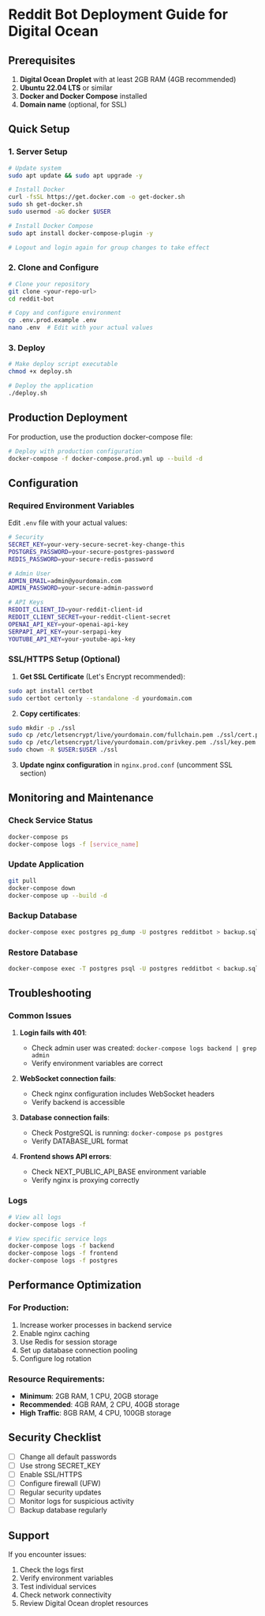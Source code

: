# Reddit Bot Deployment Guide for Digital Ocean

## Prerequisites

1. **Digital Ocean Droplet** with at least 2GB RAM (4GB recommended)
2. **Ubuntu 22.04 LTS** or similar
3. **Docker and Docker Compose** installed
4. **Domain name** (optional, for SSL)

## Quick Setup

### 1. Server Setup

```bash
# Update system
sudo apt update && sudo apt upgrade -y

# Install Docker
curl -fsSL https://get.docker.com -o get-docker.sh
sudo sh get-docker.sh
sudo usermod -aG docker $USER

# Install Docker Compose
sudo apt install docker-compose-plugin -y

# Logout and login again for group changes to take effect
```

### 2. Clone and Configure

```bash
# Clone your repository
git clone <your-repo-url>
cd reddit-bot

# Copy and configure environment
cp .env.prod.example .env
nano .env  # Edit with your actual values
```

### 3. Deploy

```bash
# Make deploy script executable
chmod +x deploy.sh

# Deploy the application
./deploy.sh
```

## Production Deployment

For production, use the production docker-compose file:

```bash
# Deploy with production configuration
docker-compose -f docker-compose.prod.yml up --build -d
```

## Configuration

### Required Environment Variables

Edit `.env` file with your actual values:

```bash
# Security
SECRET_KEY=your-very-secure-secret-key-change-this
POSTGRES_PASSWORD=your-secure-postgres-password
REDIS_PASSWORD=your-secure-redis-password

# Admin User
ADMIN_EMAIL=admin@yourdomain.com
ADMIN_PASSWORD=your-secure-admin-password

# API Keys
REDDIT_CLIENT_ID=your-reddit-client-id
REDDIT_CLIENT_SECRET=your-reddit-client-secret
OPENAI_API_KEY=your-openai-api-key
SERPAPI_API_KEY=your-serpapi-key
YOUTUBE_API_KEY=your-youtube-api-key
```

### SSL/HTTPS Setup (Optional)

1. **Get SSL Certificate** (Let's Encrypt recommended):
```bash
sudo apt install certbot
sudo certbot certonly --standalone -d yourdomain.com
```

2. **Copy certificates**:
```bash
sudo mkdir -p ./ssl
sudo cp /etc/letsencrypt/live/yourdomain.com/fullchain.pem ./ssl/cert.pem
sudo cp /etc/letsencrypt/live/yourdomain.com/privkey.pem ./ssl/key.pem
sudo chown -R $USER:$USER ./ssl
```

3. **Update nginx configuration** in `nginx.prod.conf` (uncomment SSL section)

## Monitoring and Maintenance

### Check Service Status
```bash
docker-compose ps
docker-compose logs -f [service_name]
```

### Update Application
```bash
git pull
docker-compose down
docker-compose up --build -d
```

### Backup Database
```bash
docker-compose exec postgres pg_dump -U postgres redditbot > backup.sql
```

### Restore Database
```bash
docker-compose exec -T postgres psql -U postgres redditbot < backup.sql
```

## Troubleshooting

### Common Issues

1. **Login fails with 401**:
   - Check admin user was created: `docker-compose logs backend | grep admin`
   - Verify environment variables are correct

2. **WebSocket connection fails**:
   - Check nginx configuration includes WebSocket headers
   - Verify backend is accessible

3. **Database connection fails**:
   - Check PostgreSQL is running: `docker-compose ps postgres`
   - Verify DATABASE_URL format

4. **Frontend shows API errors**:
   - Check NEXT_PUBLIC_API_BASE environment variable
   - Verify nginx is proxying correctly

### Logs
```bash
# View all logs
docker-compose logs -f

# View specific service logs
docker-compose logs -f backend
docker-compose logs -f frontend
docker-compose logs -f postgres
```

## Performance Optimization

### For Production:
1. Increase worker processes in backend service
2. Enable nginx caching
3. Use Redis for session storage
4. Set up database connection pooling
5. Configure log rotation

### Resource Requirements:
- **Minimum**: 2GB RAM, 1 CPU, 20GB storage
- **Recommended**: 4GB RAM, 2 CPU, 40GB storage
- **High Traffic**: 8GB RAM, 4 CPU, 100GB storage

## Security Checklist

- [ ] Change all default passwords
- [ ] Use strong SECRET_KEY
- [ ] Enable SSL/HTTPS
- [ ] Configure firewall (UFW)
- [ ] Regular security updates
- [ ] Monitor logs for suspicious activity
- [ ] Backup database regularly

## Support

If you encounter issues:
1. Check the logs first
2. Verify environment variables
3. Test individual services
4. Check network connectivity
5. Review Digital Ocean droplet resources
